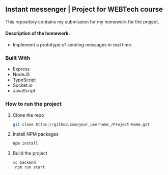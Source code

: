 ## Instant messenger | Project for WEBTech course  
This repository contains my submission for my homework for the project. 

#### Description of the homework:
- Implement a prototype of sending messages in real time.

### Built With
- Express
- NodeJS
- TypeScript
- Socket.io
- JavaScript

### How to run the project
1. Clone the repo
   ```sh
   git clone https://github.com/your_username_/Project-Name.git
   ```
2. Install NPM packages
   ```sh
   npm install
   ```
3. Build the project
   ```sh
   cd backend
    npm run start
   ```
